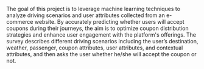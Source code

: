 The goal of this project is to leverage machine learning techniques to analyze driving scenarios and user attributes collected from an e-commerce website. By accurately predicting whether users will accept coupons during their journeys, the aim is to optimize coupon distribution strategies and enhance user engagement with the platform's offerings. The survey describes different driving scenarios including the user’s destination,  weather, passenger, coupon attributes, user attributes, and contextual attributes, and then asks the user whether he/she will accept the coupon or not.


